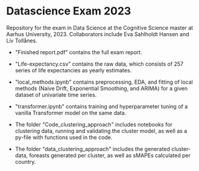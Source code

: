 # Datascience Exam 2023
Repository for the exam in Data Science at the Cognitive Science master at Aarhus University, 2023. Collaborators include Eva Sahlholdt Hansen and Liv Tollånes.

- "Finished report.pdf" contains the full exam report. 
- "Life-expectancy.csv" contains the raw data, which consists of 257 series of life expectancies as yearly estimates.
- "local_methods.ipynb" contains preprocessing, EDA, and fitting of local methods (Naive Drift, Exponential Smoothing, and ARIMA) for a given dataset of univariate time series. 
- "transformer.ipynb" contains training and hyperparameter tuning of a vanilla Transformer model on the same data. 


- The folder "Code_clustering_approach" includes notebooks for clustering data, running and validating the cluster model, as well as a py-file with functions used in the code.
- The folder "data_clustering_approach" includes the generated cluster-data, foreasts generated per cluster, as well as sMAPEs calculated per country. 

